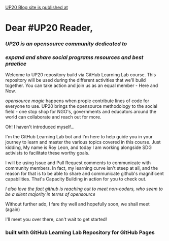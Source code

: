 [UP20 Blog site is published at ](https://lionroy.github.io/github-UP20-Blog/)
# Dear #UP20 Reader,
### _UP20 is an opensource community dedicated to_
### _expand and share social programs resources and best practice_


Welcome to UP20 repository build via GitHub Learning Lab course. 
This repository will be used during the different activities that we'll build together. 
You can take action and join us as an equal member - Here and Now.

_opensource magic_ happens when prople contribute lines of code for everyone to use.
UP20 brings the opensource methodology to the social field - one stop shop for NGO's,
governments and educators around the world can collaborate and reach out for more.

Oh! I haven't introduced myself...

I'm the GitHub Learning Lab bot and I'm here to help guide you in your journey to learn and master the various topics covered in this course. Just kidding,
My name is Roy Leon, and today I am working alongside SDG activists to facilitate these worthy goals.

I will be using Issue and Pull Request comments to communicate with community members. In fact, my learning curve isn't steep at all, and the reason for that is to be able to share and communicate github's magnificent capabilities. That's Capacity Building in action for you to check out.

_I also love the fact github is reaching out to meet non-coders, who seem to be a silent majority in terms of opensource_

Without further ado, I fare thy well and hopefully soon, we shall meet (again)

I'll meet you over there, can't wait to get started!

### built with GitHub Learning Lab Repository for GitHub Pages
